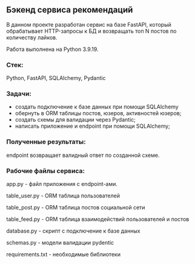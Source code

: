 ## Бэкенд сервиса рекомендаций
В данном проекте разработан сервис на базе FastAPI, который обрабатывает HTTP-запросы к БД и возвращать топ N постов по количеству лайков.

Работа выполнена на Python 3.9.19.

### Стек:
Python, FastAPI, SQLAlchemy, Pydantic

### Задачи: 
- создать подключение к базе данных при помощи SQLAlchemy
- обернуть в ORM таблицы постов, юзеров, активностей юзеров;
- создать схемы для валидации через Pydantic;
- написать приложение и endpoint при помощи SQLAlchemy;

### Полученные результаты:
endpoint возвращает валидный ответ по созданной схеме.

### Рабочие файлы сервиса:
app.py - файл приложения с endpoint-ами.

table_user.py - ORM таблица пользователей

table_post.py - ORM таблица постов социальной сети

table_feed.py - ORM таблица взаимодействий пользователей и постов

database.py - скрипт с подключение к базе данных

schemas.py - модели валидации pydentic

requirements.txt - необходимые библиотеки